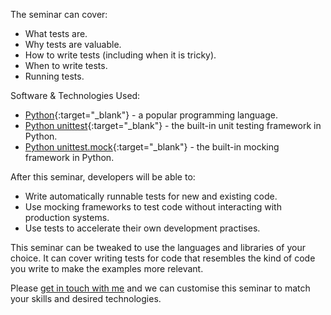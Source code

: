 The seminar can cover:

 * What tests are.
 * Why tests are valuable.
 * How to write tests (including when it is tricky).
 * When to write tests.
 * Running tests.

Software & Technologies Used:

 * [Python](https://www.python.org/){:target="_blank"} - a popular programming language.
 * [Python unittest](https://docs.python.org/3/library/unittest.html){:target="_blank"} - the built-in unit testing framework in Python.
 * [Python unittest.mock](https://docs.python.org/3/library/unittest.mock.html){:target="_blank"} - the built-in mocking framework in Python.

After this seminar, developers will be able to:

 * Write automatically runnable tests for new and existing code.
 * Use mocking frameworks to test code without interacting with production systems.
 * Use tests to accelerate their own development practises.

This seminar can be tweaked to use the languages and libraries of your choice. It can cover writing tests for code that resembles the kind of code you write to make the examples more relevant.

Please [get in touch with me](mailto:hi@tkiley.co.uk) and we can customise this seminar to match your skills and desired technologies.
